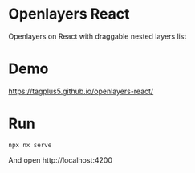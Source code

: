 # Openlayers React

Openlayers on React with draggable nested layers list

# Demo

https://tagplus5.github.io/openlayers-react/

# Run

```npx nx serve```

And open http://localhost:4200
